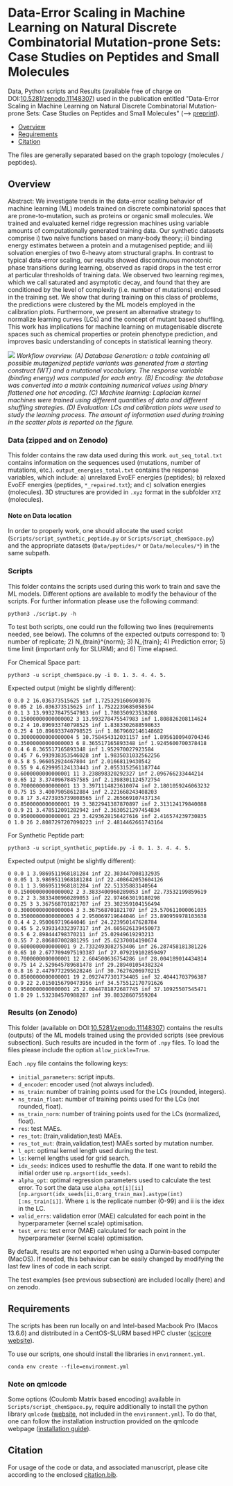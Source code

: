  # Data-Error Scaling in Machine Learning on Natural Discrete Combinatorial Mutation-prone Sets: Case Studies on Peptides and Small Molecules

 Data, Python scripts and Results (available free of charge on DOI:[10.5281/zenodo.11148307](https://zenodo.org/doi/10.5281/zenodo.11148307)) used in the publication entitled "Data-Error Scaling in Machine Learning on Natural Discrete Combinatorial Mutation-prone Sets: Case Studies on Peptides and Small Molecules" (--> [preprint](https://arxiv.org/abs/2405.05167)).

 - [Overview](##Overview)
 - [Requirements](##Requirements)
 - [Citation](##Citation)

 The files are generally separated based on the graph topology (molecules / peptides).

 ## Overview

Abstract: We investigate trends in the data-error scaling behavior of machine learning (ML) models trained on discrete combinatorial spaces that are prone-to-mutation, such as proteins or organic small molecules. We trained and evaluated kernel ridge regression machines using variable amounts of computationally generated training data. Our synthetic datasets comprise i) two naïve functions based on many-body theory; ii) binding energy estimates between a protein and a mutagenised peptide; and iii) solvation energies of two 6-heavy atom structural graphs. In contrast to typical data-error scaling, our results showed discontinuous monotonic phase transitions during learning, observed as rapid drops in the test error at particular thresholds of training data. We observed two learning regimes, which we call saturated and asymptotic decay, and found that they are conditioned by the level of complexity (i.e. number of mutations) enclosed in the training set. We show that during training on this class of problems, the predictions were clustered by the ML models employed in the calibration plots. Furthermore, we present  an alternative strategy to normalize learning curves (LCs) and the concept of mutant based shuffling. This work has implications for machine learning on mutagenisable discrete spaces such as chemical properties or protein phenotype prediction, and improves basic understanding of concepts in statistical learning theory. 


![](F1.png)
*Workflow overview. (A) Database Generation: a table containing all possible mutagenized peptide variants was generated from a starting construct (WT) and a mutational vocabulary. The response variable (binding energy) was computed for each entry. (B) Encoding: the database was converted into a matrix containing numerical values using binary flattened one hot encoding. (C) Machine learning: Laplacian kernel machines were trained using different quantities of data and different shuffling strategies. (D) Evaluation: LCs and calibration plots were used to study the learning process. The amount of information used during training in the scatter plots is reported on the figure.*
 ### Data (zipped and on Zenodo)
 This folder contains the raw data used during this work.
 `out_seq_total.txt` contains information on the sequences used (mutations, number of mutations, etc.). `output_energies_total.txt` contains the response variables, which include: a) unrelaxed EvoEF energies (peptides); b) relaxed EvoEF energies (peptides, `*_repaired.txt`); and c) solvation energies (molecules).
 3D structures are provided in `.xyz` format in the subfolder `XYZ` (molecules).

#### Note on Data location
In order to properly work, one should allocate the used script (`Scripts/script_synthetic_peptide.py` or `Scripts/script_chemSpace.py`) and the appropriate datasets (`Data/peptides/*` or `Data/molecules/*`) in the same subpath.

 ### Scripts
 This folder contains the scripts used during this work to train and save the ML models. Different options are available to modify the behaviour of the scripts. For further information please use the following command:

 ```
python3 ./script.py -h
```

 To test both scripts, one could run the following two lines (requirements needed, see below). The columns of the expected outputs correspond to: 1) number of replicate; 2) N_{train}^{norm}; 3) N_{train}; 4) Prediction error; 5) time limit (important only for SLURM); and 6) Time elapsed.

For Chemical Space part:
  ```
python3 -u script_chemSpace.py -i 0. 1. 3. 4. 4. 5.
```

Expected output (might be slightly different):
  ```
0 0.0 2 16.036373515625 inf 1.7253291606903076
0 0.05 2 16.036373515625 inf 1.7522239685058594
0 0.1 3 13.993278475547983 inf 1.780350923538208
0 0.15000000000000002 3 13.993278475547983 inf 1.808826208114624
0 0.2 4 10.896933740798525 inf 1.8383302688598633
0 0.25 4 10.896933740798525 inf 1.8679602146148682
0 0.30000000000000004 5 10.758454312031157 inf 1.8956100940704346
0 0.35000000000000003 6 8.365517165893348 inf 1.9245600700378418
0 0.4 6 8.365517165893348 inf 1.952970027923584
0 0.45 7 6.993938353546028 inf 1.9835031032562256
0 0.5 8 5.966052924467804 inf 2.01668119430542
0 0.55 9 4.629995124133443 inf 2.0553152561187744
0 0.6000000000000001 11 3.238898320292327 inf 2.096766233444214
0 0.65 12 3.37409678457585 inf 2.1398301124572754
0 0.7000000000000001 13 3.3971114823610074 inf 2.1801059246063232
0 0.75 15 3.40079058612884 inf 2.221668243408203
0 0.8 17 3.4273935739808565 inf 2.265669107437134
0 0.8500000000000001 19 3.3822941387870897 inf 2.313124179840088
0 0.9 21 3.478512091282942 inf 2.3630521297454834
0 0.9500000000000001 23 3.4293628156427616 inf 2.416574239730835
0 1.0 26 2.8087297207090223 inf 2.4814462661743164
```

For Synthetic Peptide part:
  ```
python3 -u script_synthetic_peptide.py -i 0. 1. 3. 4. 4. 5.
```

Expected output (might be slightly different):
  ```
0 0.0 1 3.9869511968181284 inf 22.303447008132935
0 0.05 1 3.9869511968181284 inf 22.408642053604126
0 0.1 1 3.9869511968181284 inf 22.51335883140564
0 0.15000000000000002 2 3.3833400960289053 inf 22.73532199859619
0 0.2 2 3.3833400960289053 inf 22.974663019180298
0 0.25 3 3.367568701821707 inf 23.302359104156494
0 0.30000000000000004 3 3.367568701821707 inf 23.570611000061035
0 0.35000000000000003 4 2.950069719644046 inf 23.890959978103638
0 0.4 4 2.950069719644046 inf 24.223950147628784
0 0.45 5 2.939314332397317 inf 24.605826139450073
0 0.5 6 2.898444798370211 inf 25.02949619293213
0 0.55 7 2.806807002881295 inf 25.62370014190674
0 0.6000000000000001 9 2.7332493082753406 inf 26.287458181381226
0 0.65 10 2.6777094975193387 inf 27.079219102859497
0 0.7000000000000001 12 2.604500636754286 inf 28.004189014434814
0 0.75 14 2.529645789681478 inf 29.289401054382324
0 0.8 16 2.4479772295628246 inf 30.76276206970215
0 0.8500000000000001 19 2.0927477301734405 inf 32.40441703796387
0 0.9 22 2.0150156790473956 inf 34.575512170791626
0 0.9500000000000001 25 2.0044781872687745 inf 37.10925507545471
0 1.0 29 1.532384570988287 inf 39.80328607559204
```

 ### Results (on Zenodo)
 This folder (available on DOI:[10.5281/zenodo.11148307](https://zenodo.org/doi/10.5281/zenodo.11148307)) contains the results (outputs) of the ML models trained using the provided scripts (see previous subsection). Such results are incuded in the form of `.npy` files. To load the files please include the option `allow_pickle=True`.

 Each `.npy` file contains the following keys:
 * `initial_parameters`: script inputs.
 * `d_encoder`: encoder used (not always included).
 * `ns_train`: number of training points used for the LCs (rounded, integers).
 * `ns_train_float`: number of training points used for the LCs (not rounded, float).
 * `ns_train_norm`: number of training points used for the LCs (normalized, float).
 * `res`: test MAEs.
 * `res_tot`: (train,validation,test) MAEs.
 * `res_tot_mut`: (train,validation,test) MAEs sorted by mutation number.
 * `l_opt`: optimal kernel length used during the test.
 * `ls`: kernel lengths used for grid search.
 * `idx_seeds`: indices used to reshuffle the data. If one want to rebild the initial order use `np.argsort(idx_seeds)`.
 * `alpha_opt`: optimal regression parameters used to calculate the test error. To sort the data use `alpha_opt[i][ii][np.argsort(idx_seeds[ii,0:arg_train_max].astype(int)[:ns_train[i]]`. Where `i` is the replicate number (0-99) and ii is the idex in the LC.
 * `valid_errs`: validation error (MAE) calculated for each point in the hyperparameter (kernel scale) optimisation.
 * `test_errs`: test error (MAE) calculated for each point in the hyperparameter (kernel scale) optimisation.

By default, results are not exported when using a Darwin-based computer (MacOS). If needed, this behaviour can be easily changed by modifying the last few lines of code in each script.

 The test examples (see previous subsection) are included locally (here) and on zenodo.

## Requirements
 The scripts has been run locally on and Intel-based Macbook Pro (Macos 13.6.6) and distributed in a CentOS-SLURM based HPC cluster ([scicore website](https://scicore.unibas.ch)).

 To use our scripts, one should install the libraries in `environment.yml`.

```
conda env create --file=environment.yml
```
### Note on qmlcode
Some options (Coulomb Matrix based encoding) available in `Scripts/script_chemSpace.py`, require additionally to install the python library `qmlcode` ([website](http://qmlcode.org), not included in the `environment.yml`). To do that, one can follow the installation instruction provided on the qmlcode webpage ([installation guide](http://www.qmlcode.org/installation.html#)).


## Citation
For usage of the code or data, and associated manuscript, please cite according to the enclosed [citation.bib](citation.bib).
